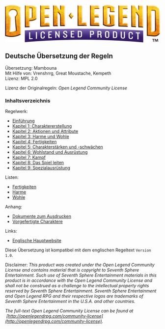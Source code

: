 ![Open Legend Logo](<../open_legend_licensed_logo_gold.webp>)
## Deutsche Übersetzung der Regeln

Übersetzung: Mambouna  
Mit Hilfe von: Vrenshrrg, Great Moustache, Kempeth  
Lizenz: MPL 2.0

Lizenz der Originalregeln: *Open Legend Community License*
### Inhaltsverzeichnis
Regelwerk:

- [Einführung](<./Kapitel-0_Einfuehrung.md>)
- [Kapitel 1: Charaktererstellung](<./Kapitel-1_Charaktererstellung.md>)
- [Kapitel 2: Aktionen und Attribute](<./Kapitel-2_Aktionen-und-Attribute.md>)
- [Kapitel 3: Harme und Wohle](<./Kapitel-3_Harme-und-Wohle.md>)
- [Kapitel 4: Fertigkeiten](<./Kapitel-4_Fertigkeiten.md>)
- [Kapitel 5: Charakterstärken und -schwächen](<./Kapitel-5_Charakterstaerken-und-schwaechen.md>)
- [Kapitel 6: Wohlstand und Ausrüstung](<./Kapitel-6_Wohlstand-und-Ausruestung.md>)
- [Kapitel 7: Kampf](<./Kapitel-7_Kampf.md>)
- [Kapitel 8: Das Spiel leiten](<./Kapitel-8_Das-Spiel-leiten.md>)
- [Kapitel 9: Spezialausrüstung](<./Kapitel-9_Spezialausruestung.md>)

Listen:

- [Fertigkeiten](<./Listen/Fertigkeiten.md>)
- [Harme](<./Listen/Harme.md>)
- [Wohle](<./Listen/Wohle.md>)

Anhang: 

- [Dokumente zum Ausdrucken](<../Ausdrucken/README.md>)
- [Vorgefertigte Charaktere](<../Vorgefertigte-Charaktere/README.md>)

Links:

- [Englische Hauptwebsite](https://openlegendrpg.com/)

Diese Übersetzung ist kompatibel mit dem englischen Regeltext `Version 1.0`.

Disclaimer: *This product was created under the Open Legend Community License and contains material that is copyright to Seventh Sphere Entertainment. Such use of Seventh Sphere Entertainment materials in this product is in accordance with the Open Legend Community License and shall not be construed as a challenge to the intellectual property rights reserved by Seventh Sphere Entertainment. Seventh Sphere Entertainment and Open Legend RPG and their respective logos are trademarks of Seventh Sphere Entertainment in the U.S.A. and other countries.*

*The full-text Open Legend Community License can be found at  [http://openlegendrpg.com/community-license](http://openlegendrpg.com/community-license).*
